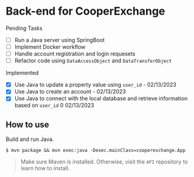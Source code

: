# Back-end for CooperExchange

Pending Tasks
- [ ] Run a Java server using SpringBoot
- [ ] Implement Docker workflow
- [ ] Handle account registration and login requesets
- [ ] Refactor code using `DataAccessObject` and `DataTransferObject`

Implemented
- [x] Use Java to update a property value using `user_id` - 02/13/2023
- [x] Use Java to create an account - 02/13/2023
- [x] Use Java to connect with the local database and retrieve information based on `user_id` 0 02/13/2023

## How to use

Build and run Java.

```
$ mvn package && mvn exec:java -Dexec.mainClass=cooperexchange.App
```

> Make sure Maven is installed. Otherwise, visit the `API` repository to learn how to install.

